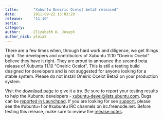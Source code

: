 ```yaml
---
title:       "Xubuntu Oneiric Ocelot beta2 released"
date:        2011-09-22 15:03:29
release:     "11.10"
serie:       
category:    
author:      Elizabeth K. Joseph
author_nick: pleia2
---
```


There are a few times when, through hard work and diligence, we get things right. The developers and contributors of Xubuntu 11.10 “Oneiric Ocelot” believe they have it right. They are proud to announce the second beta release of Xubuntu 11.10 "Oneiric Ocelot". This is still a testing build designed for developers and is not suggested for anyone looking for a stable system. Please do not install Oneiric Ocelot Beta2 on your production system.

Visit the [download page](http://cdimage.ubuntu.com/xubuntu/releases/11.10/beta-2/) to give it a try. Be sure to report your testing results to help the Xubuntu developers - xubuntu-devel@lists.ubuntu.com. Bugs can be [reported in Launchpad](https://launchpad.net/ubuntu/+filebug). If you are looking for see [support](http://xubuntu.org/help), please see the #ubuntu+1 or #xubuntu IRC channels on irc.freenode.net. Before testing this release, make sure to review the [release notes](https://wiki.ubuntu.com/OneiricOcelot/TechnicalOverview/Beta2).
